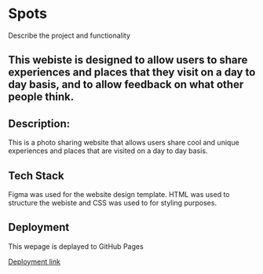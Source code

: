 # Spots

Describe the project and functionality

## This webiste is designed to allow users to share experiences and places that they visit on a day to day basis, and to allow feedback on what other people think.

## Description:

This is a photo sharing website that allows users share cool and unique experiences and places that are visited on a day to day basis.

## Tech Stack

Figma was used for the website design template. HTML was used to structure the webiste and CSS was used to for styling purposes.

## Deployment

This wepage is deplayed to GitHub Pages

[Deployment link](https://zzinimo.github.io/se_project_spots/)
